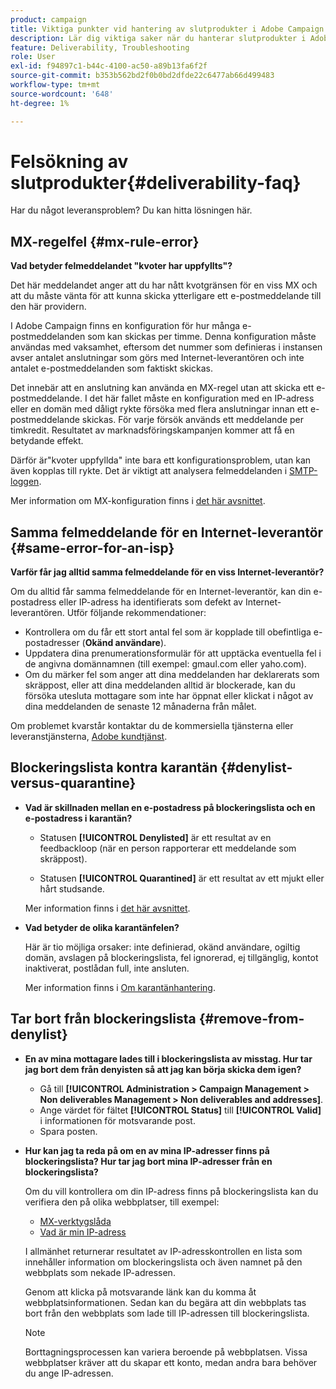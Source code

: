 ```yaml
---
product: campaign
title: Viktiga punkter vid hantering av slutprodukter i Adobe Campaign Classic
description: Lär dig viktiga saker när du hanterar slutprodukter i Adobe Campaign
feature: Deliverability, Troubleshooting
role: User
exl-id: f94897c1-b44c-4100-ac50-a89b13fa6f2f
source-git-commit: b353b562bd2f0b0bd2dfde22c6477ab66d499483
workflow-type: tm+mt
source-wordcount: '648'
ht-degree: 1%

---
```


# Felsökning av slutprodukter{#deliverability-faq}

Har du något leveransproblem? Du kan hitta lösningen här.

## MX-regelfel {#mx-rule-error}

**Vad betyder felmeddelandet &quot;kvoter har uppfyllts&quot;?**

Det här meddelandet anger att du har nått kvotgränsen för en viss MX och att du måste vänta för att kunna skicka ytterligare ett e-postmeddelande till den här providern.

I Adobe Campaign finns en konfiguration för hur många e-postmeddelanden som kan skickas per timme. Denna konfiguration måste användas med vaksamhet, eftersom det nummer som definieras i instansen avser antalet anslutningar som görs med Internet-leverantören och inte antalet e-postmeddelanden som faktiskt skickas.

Det innebär att en anslutning kan använda en MX-regel utan att skicka ett e-postmeddelande. I det här fallet måste en konfiguration med en IP-adress eller en domän med dåligt rykte försöka med flera anslutningar innan ett e-postmeddelande skickas. För varje försök används ett meddelande per timkredit. Resultatet av marknadsföringskampanjen kommer att få en betydande effekt.

Därför är&quot;kvoter uppfyllda&quot; inte bara ett konfigurationsproblem, utan kan även kopplas till rykte. Det är viktigt att analysera felmeddelanden i [SMTP-loggen](../../production/using/monitoring-processes.md#smtp-errors-per-domain).

Mer information om MX-konfiguration finns i [det här avsnittet](../../installation/using/email-deliverability.md#mx-configuration).

## Samma felmeddelande för en Internet-leverantör {#same-error-for-an-isp}

**Varför får jag alltid samma felmeddelande för en viss Internet-leverantör?**

Om du alltid får samma felmeddelande för en Internet-leverantör, kan din e-postadress eller IP-adress ha identifierats som defekt av Internet-leverantören. Utför följande rekommendationer:
* Kontrollera om du får ett stort antal fel som är kopplade till obefintliga e-postadresser (**Okänd användare**).
* Uppdatera dina prenumerationsformulär för att upptäcka eventuella fel i de angivna domännamnen (till exempel: gmaul.com eller yaho.com).
* Om du märker fel som anger att dina meddelanden har deklarerats som skräppost, eller att dina meddelanden alltid är blockerade, kan du försöka utesluta mottagare som inte har öppnat eller klickat i något av dina meddelanden de senaste 12 månaderna från målet.

Om problemet kvarstår kontaktar du de kommersiella tjänsterna eller leveranstjänsterna, [Adobe kundtjänst](https://helpx.adobe.com/se/enterprise/admin-guide.html/enterprise/using/support-for-experience-cloud.ug.html).

## Blockeringslista kontra karantän {#denylist-versus-quarantine}

* **Vad är skillnaden mellan en e-postadress på blockeringslista och en e-postadress i karantän?**

   * Statusen **[!UICONTROL Denylisted]** är ett resultat av en feedbackloop (när en person rapporterar ett meddelande som skräppost).

   * Statusen **[!UICONTROL Quarantined]** är ett resultat av ett mjukt eller hårt studsande.

  Mer information finns i [det här avsnittet](understanding-quarantine-management.md#quarantine-vs-denylist).

* **Vad betyder de olika karantänfelen?**

  Här är tio möjliga orsaker: inte definierad, okänd användare, ogiltig domän, avslagen på blockeringslista, fel ignorerad, ej tillgänglig, kontot inaktiverat, postlådan full, inte ansluten.

  Mer information finns i [Om karantänhantering](understanding-quarantine-management.md).

## Tar bort från blockeringslista {#remove-from-denylist}

* **En av mina mottagare lades till i blockeringslista av misstag. Hur tar jag bort dem från denyisten så att jag kan börja skicka dem igen?**

   * Gå till **[!UICONTROL Administration > Campaign Management > Non deliverables Management > Non deliverables and addresses]**.
   * Ange värdet för fältet **[!UICONTROL Status]** till **[!UICONTROL Valid]** i informationen för motsvarande post.
   * Spara posten.

* **Hur kan jag ta reda på om en av mina IP-adresser finns på blockeringslista? Hur tar jag bort mina IP-adresser från en blockeringslista?**

  Om du vill kontrollera om din IP-adress finns på blockeringslista kan du verifiera den på olika webbplatser, till exempel:
   * [MX-verktygslåda](https://mxtoolbox.com/)
   * [Vad är min IP-adress](https://whatismyipaddress.com)

  I allmänhet returnerar resultatet av IP-adresskontrollen en lista som innehåller information om blockeringslista och även namnet på den webbplats som nekade IP-adressen.

  Genom att klicka på motsvarande länk kan du komma åt webbplatsinformationen. Sedan kan du begära att din webbplats tas bort från den webbplats som lade till IP-adressen till blockeringslista.

  >[!NOTE]
  >
  >Borttagningsprocessen kan variera beroende på webbplatsen. Vissa webbplatser kräver att du skapar ett konto, medan andra bara behöver du ange IP-adressen.
